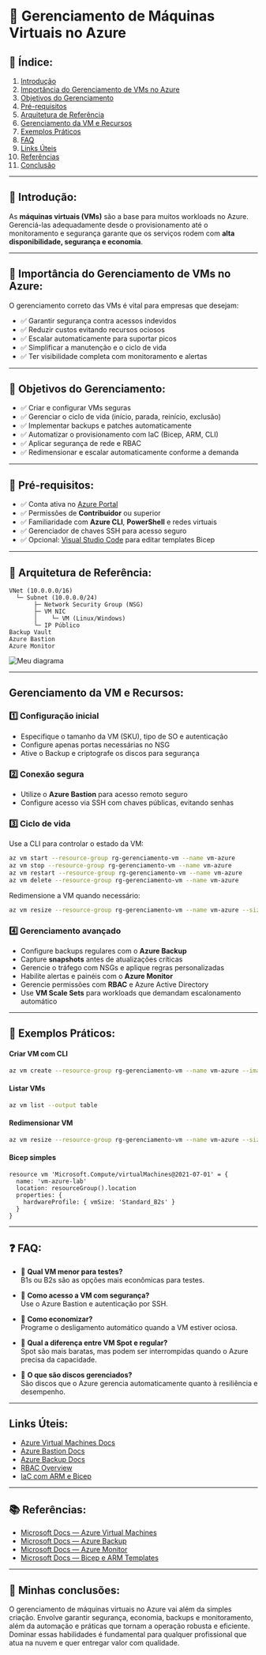 # 🧪 Gerenciamento de Máquinas Virtuais no Azure

## 📜 Índice:

1. [Introdução](#introdução)  
2. [Importância do Gerenciamento de VMs no Azure](#importância-do-gerenciamento-de-vms-no-azure)  
3. [Objetivos do Gerenciamento](#objetivos-do-gerenciamento)  
4. [Pré-requisitos](#pré-requisitos)  
5. [Arquitetura de Referência](#arquitetura-de-referência)  
6. [Gerenciamento da VM e Recursos](#gerenciamento-da-vm-e-recursos)  
7. [Exemplos Práticos](#exemplos-práticos)  
8. [FAQ](#faq)  
9. [Links Úteis](#links-úteis)  
10. [Referências](#referências)  
11. [Conclusão](#conclusão)  

---

## 📜 Introdução:

As **máquinas virtuais (VMs)** são a base para muitos workloads no Azure. Gerenciá-las adequadamente  desde o provisionamento até o monitoramento e segurança garante que os serviços rodem com **alta disponibilidade, segurança e economia**.

---

## 🌟 Importância do Gerenciamento de VMs no Azure:

O gerenciamento correto das VMs é vital para empresas que desejam:
- ✅ Garantir segurança contra acessos indevidos  
- ✅ Reduzir custos evitando recursos ociosos  
- ✅ Escalar automaticamente para suportar picos  
- ✅ Simplificar a manutenção e o ciclo de vida  
- ✅ Ter visibilidade completa com monitoramento e alertas  

---

## 🎯 Objetivos do Gerenciamento:

- ✅ Criar e configurar VMs seguras  
- ✅ Gerenciar o ciclo de vida (início, parada, reinício, exclusão)  
- ✅ Implementar backups e patches automaticamente  
- ✅ Automatizar o provisionamento com IaC (Bicep, ARM, CLI)  
- ✅ Aplicar segurança de rede e RBAC  
- ✅ Redimensionar e escalar automaticamente conforme a demanda  

---

## 🧰 Pré-requisitos:

- ✅ Conta ativa no [Azure Portal](https://portal.azure.com)  
- ✅ Permissões de **Contribuidor** ou superior  
- ✅ Familiaridade com **Azure CLI**, **PowerShell** e redes virtuais  
- ✅ Gerenciador de chaves SSH para acesso seguro  
- ✅ Opcional: [Visual Studio Code](https://code.visualstudio.com) para editar templates Bicep  

---

## 📂 Arquitetura de Referência:
```
VNet (10.0.0.0/16)
  └─ Subnet (10.0.0.0/24)
       ├─ Network Security Group (NSG)
       ├─ VM NIC
       │    └─ VM (Linux/Windows)
       └─ IP Público
Backup Vault
Azure Bastion
Azure Monitor
```

![Meu diagrama](meu_diagrama.png)

---

## Gerenciamento da VM e Recursos:

### 1️⃣ Configuração inicial
- Especifique o tamanho da VM (SKU), tipo de SO e autenticação  
- Configure apenas portas necessárias no NSG  
- Ative o Backup e criptografe os discos para segurança  

### 2️⃣ Conexão segura
- Utilize o **Azure Bastion** para acesso remoto seguro  
- Configure acesso via SSH com chaves públicas, evitando senhas  

### 3️⃣ Ciclo de vida
Use a CLI para controlar o estado da VM:
```bash
az vm start --resource-group rg-gerenciamento-vm --name vm-azure
az vm stop --resource-group rg-gerenciamento-vm --name vm-azure
az vm restart --resource-group rg-gerenciamento-vm --name vm-azure
az vm delete --resource-group rg-gerenciamento-vm --name vm-azure
```

Redimensione a VM quando necessário:
```bash
az vm resize --resource-group rg-gerenciamento-vm --name vm-azure --size Standard_B2ms
```

### 4️⃣ Gerenciamento avançado
- Configure backups regulares com o **Azure Backup**  
- Capture **snapshots** antes de atualizações críticas  
- Gerencie o tráfego com NSGs e aplique regras personalizadas  
- Habilite alertas e painéis com o **Azure Monitor**  
- Gerencie permissões com **RBAC** e Azure Active Directory  
- Use **VM Scale Sets** para workloads que demandam escalonamento automático  

---

## 🧪 Exemplos Práticos:

#### Criar VM com CLI
```bash
az vm create --resource-group rg-gerenciamento-vm --name vm-azure --image UbuntuLTS --size B2s --generate-ssh-keys
```

#### Listar VMs
```bash
az vm list --output table
```

#### Redimensionar VM
```bash
az vm resize --resource-group rg-gerenciamento-vm --name vm-azure --size Standard_B2ms
```

#### Bicep simples
```bicep
resource vm 'Microsoft.Compute/virtualMachines@2021-07-01' = {
  name: 'vm-azure-lab'
  location: resourceGroup().location
  properties: {
    hardwareProfile: { vmSize: 'Standard_B2s' }
  }
}
```

---

## ❓ FAQ:

- 💬 **Qual VM menor para testes?**  
  B1s ou B2s são as opções mais econômicas para testes.  

- 💬 **Como acesso a VM com segurança?**  
  Use o Azure Bastion e autenticação por SSH.  

- 💬 **Como economizar?**  
  Programe o desligamento automático quando a VM estiver ociosa.  

- 💬 **Qual a diferença entre VM Spot e regular?**  
  Spot são mais baratas, mas podem ser interrompidas quando o Azure precisa da capacidade.  

- 💬 **O que são discos gerenciados?**  
  São discos que o Azure gerencia automaticamente quanto à resiliência e desempenho.  

---

## Links Úteis:

- [Azure Virtual Machines Docs](https://learn.microsoft.com/azure/virtual-machines/)  
- [Azure Bastion Docs](https://learn.microsoft.com/azure/bastion/bastion-overview)  
- [Azure Backup Docs](https://learn.microsoft.com/azure/backup/backup-overview)  
- [RBAC Overview](https://learn.microsoft.com/azure/role-based-access-control/overview)  
- [IaC com ARM e Bicep](https://learn.microsoft.com/azure/azure-resource-manager/templates/overview)  

---

## 📚 Referências:

- [Microsoft Docs — Azure Virtual Machines](https://learn.microsoft.com/azure/virtual-machines/)  
- [Microsoft Docs — Azure Backup](https://learn.microsoft.com/azure/backup/backup-overview)  
- [Microsoft Docs — Azure Monitor](https://learn.microsoft.com/azure/azure-monitor/overview)  
- [Microsoft Docs — Bicep e ARM Templates](https://learn.microsoft.com/azure/azure-resource-manager/templates/overview)  

---

## 🎯 Minhas conclusões:

O gerenciamento de máquinas virtuais no Azure vai além da simples criação. Envolve garantir segurança, economia, backups e monitoramento, além da automação e práticas que tornam a operação robusta e eficiente. Dominar essas habilidades é fundamental para qualquer profissional que atua na nuvem e quer entregar valor com qualidade.




